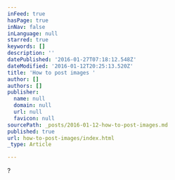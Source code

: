 ```yaml
---
inFeed: true
hasPage: true
inNav: false
inLanguage: null
starred: true
keywords: []
description: ''
datePublished: '2016-01-27T07:18:12.548Z'
dateModified: '2016-01-12T20:25:13.520Z'
title: 'How to post images '
author: []
authors: []
publisher:
  name: null
  domain: null
  url: null
  favicon: null
sourcePath: _posts/2016-01-12-how-to-post-images.md
published: true
url: how-to-post-images/index.html
_type: Article

---
```

?